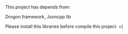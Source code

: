 ###

This project has depends from:

Drogon framework,
Jsoncpp lib

Please install this libraries before compile this project. =)
